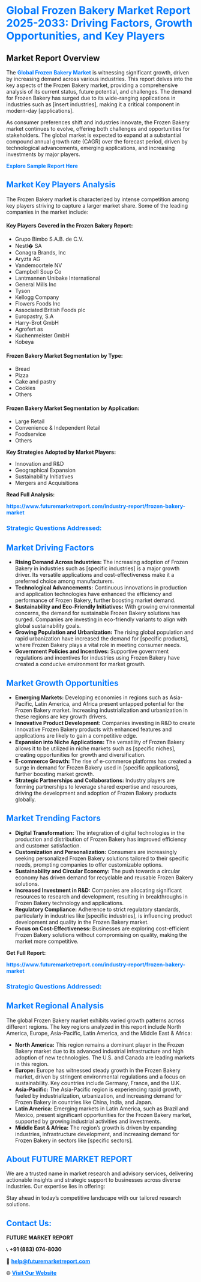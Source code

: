 <h1 style="color: #007BFF;">Global Frozen Bakery Market Report 2025-2033: Driving Factors, Growth Opportunities, and Key Players</h1>

<section id="overview">
<h2>Market Report Overview</h2>
<p>The <a href="https://www.futuremarketreport.com/industry-report/frozen-bakery-market" style="color: #007BFF; text-decoration: none;"><strong>Global Frozen Bakery Market</strong></a> is witnessing significant growth, driven by increasing demand across various industries. This report delves into the key aspects of the Frozen Bakery market, providing a comprehensive analysis of its current status, future potential, and challenges. The demand for Frozen Bakery has surged due to its wide-ranging applications in industries such as [insert industries], making it a critical component in modern-day [applications].</p>
<p>As consumer preferences shift and industries innovate, the Frozen Bakery market continues to evolve, offering both challenges and opportunities for stakeholders. The global market is expected to expand at a substantial compound annual growth rate (CAGR) over the forecast period, driven by technological advancements, emerging applications, and increasing investments by major players.</p>
</section>

<section id="overview">
<p><a href="https://www.futuremarketreport.com/request-sample/reportId=109950" style="color: #007BFF; text-decoration: none;"><strong>Explore Sample Report Here</strong></a></p>
</section>

<section id="key-players">
<h2 style="color: #007BFF;">Market Key Players Analysis</h2>
<p>The Frozen Bakery market is characterized by intense competition among key players striving to capture a larger market share. Some of the leading companies in the market include:</p>
<h4>Key Players Covered in the Frozen Bakery Report:</h4>
<ul><li>Grupo Bimbo S.A.B. de C.V.</li><li>Nestl� SA</li><li>Conagra Brands, Inc</li><li>Aryzta AG</li><li>Vandemoortele NV</li><li>Campbell Soup Co</li><li>Lantmannen Unibake International</li><li>General Mills Inc</li><li>Tyson</li><li>Kellogg Company</li><li>Flowers Foods Inc</li><li>Associated British Foods plc</li><li>Europastry, S.A</li><li>Harry-Brot GmbH</li><li>Agrofert as</li><li>Kuchenmeister GmbH</li><li>Kobeya</li></ul>
<h4>Frozen Bakery Market Segmentation by Type:</h4>
<ul><li>Bread</li><li>Pizza</li><li>Cake and pastry</li><li>Cookies</li><li>Others</li></ul>

<h4>Frozen Bakery Market Segmentation by Application:</h4>
<ul><li>Large Retail</li><li>Convenience &amp; Independent Retail</li><li>Foodservice</li><li>Others</li></ul>
<p><strong>Key Strategies Adopted by Market Players:</strong></p>
<ul>
<li>Innovation and R&D</li>
<li>Geographical Expansion</li>
<li>Sustainability Initiatives</li>
<li>Mergers and Acquisitions</li>
</ul>
</section>

<section>
<p><strong>Read Full Analysis: </strong></p><a href="https://www.futuremarketreport.com/industry-report/frozen-bakery-market" style="color: #007BFF; text-decoration: none;"><strong>https://www.futuremarketreport.com/industry-report/frozen-bakery-market</strong></a>
<h3 style="color: #007BFF;">Strategic Questions Addressed:</h3>
</section>

<section id="driving-factors">
<h2 style="color: #007BFF;">Market Driving Factors</h2>
<ul>
<li><strong>Rising Demand Across Industries:</strong> The increasing adoption of Frozen Bakery in industries such as [specific industries] is a major growth driver. Its versatile applications and cost-effectiveness make it a preferred choice among manufacturers.</li>
<li><strong>Technological Advancements:</strong> Continuous innovations in production and application technologies have enhanced the efficiency and performance of Frozen Bakery, further boosting market demand.</li>
<li><strong>Sustainability and Eco-Friendly Initiatives:</strong> With growing environmental concerns, the demand for sustainable Frozen Bakery solutions has surged. Companies are investing in eco-friendly variants to align with global sustainability goals.</li>
<li><strong>Growing Population and Urbanization:</strong> The rising global population and rapid urbanization have increased the demand for [specific products], where Frozen Bakery plays a vital role in meeting consumer needs.</li>
<li><strong>Government Policies and Incentives:</strong> Supportive government regulations and incentives for industries using Frozen Bakery have created a conducive environment for market growth.</li>
</ul>
</section>

<section id="growth-opportunities">
<h2 style="color: #007BFF;">Market Growth Opportunities</h2>
<ul>
<li><strong>Emerging Markets:</strong> Developing economies in regions such as Asia-Pacific, Latin America, and Africa present untapped potential for the Frozen Bakery market. Increasing industrialization and urbanization in these regions are key growth drivers.</li>
<li><strong>Innovative Product Development:</strong> Companies investing in R&D to create innovative Frozen Bakery products with enhanced features and applications are likely to gain a competitive edge.</li>
<li><strong>Expansion into Niche Applications:</strong> The versatility of Frozen Bakery allows it to be utilized in niche markets such as [specific niches], creating opportunities for growth and diversification.</li>
<li><strong>E-commerce Growth:</strong> The rise of e-commerce platforms has created a surge in demand for Frozen Bakery used in [specific applications], further boosting market growth.</li>
<li><strong>Strategic Partnerships and Collaborations:</strong> Industry players are forming partnerships to leverage shared expertise and resources, driving the development and adoption of Frozen Bakery products globally.</li>
</ul>
</section>

<section id="trending-factors">
<h2 style="color: #007BFF;">Market Trending Factors</h2>
<ul>
<li><strong>Digital Transformation:</strong> The integration of digital technologies in the production and distribution of Frozen Bakery has improved efficiency and customer satisfaction.</li>
<li><strong>Customization and Personalization:</strong> Consumers are increasingly seeking personalized Frozen Bakery solutions tailored to their specific needs, prompting companies to offer customizable options.</li>
<li><strong>Sustainability and Circular Economy:</strong> The push towards a circular economy has driven demand for recyclable and reusable Frozen Bakery solutions.</li>
<li><strong>Increased Investment in R&D:</strong> Companies are allocating significant resources to research and development, resulting in breakthroughs in Frozen Bakery technology and applications.</li>
<li><strong>Regulatory Compliance:</strong> Adherence to strict regulatory standards, particularly in industries like [specific industries], is influencing product development and quality in the Frozen Bakery market.</li>
<li><strong>Focus on Cost-Effectiveness:</strong> Businesses are exploring cost-efficient Frozen Bakery solutions without compromising on quality, making the market more competitive.</li>
</ul>
</section>

<section>
<p><strong>Get Full Report: </strong></p><a href="https://www.futuremarketreport.com/industry-report/frozen-bakery-market" style="color: #007BFF; text-decoration: none;"><strong>https://www.futuremarketreport.com/industry-report/frozen-bakery-market</strong></a>
<h3 style="color: #007BFF;">Strategic Questions Addressed:</h3>
</section>


<section id="regional-analysis">
<h2 style="color: #007BFF;">Market Regional Analysis</h2>
<p>The global Frozen Bakery market exhibits varied growth patterns across different regions. The key regions analyzed in this report include North America, Europe, Asia-Pacific, Latin America, and the Middle East & Africa:</p>
<ul>
<li><strong>North America:</strong> This region remains a dominant player in the Frozen Bakery market due to its advanced industrial infrastructure and high adoption of new technologies. The U.S. and Canada are leading markets in this region.</li>
<li><strong>Europe:</strong> Europe has witnessed steady growth in the Frozen Bakery market, driven by stringent environmental regulations and a focus on sustainability. Key countries include Germany, France, and the U.K.</li>
<li><strong>Asia-Pacific:</strong> The Asia-Pacific region is experiencing rapid growth, fueled by industrialization, urbanization, and increasing demand for Frozen Bakery in countries like China, India, and Japan.</li>
<li><strong>Latin America:</strong> Emerging markets in Latin America, such as Brazil and Mexico, present significant opportunities for the Frozen Bakery market, supported by growing industrial activities and investments.</li>
<li><strong>Middle East & Africa:</strong> The region’s growth is driven by expanding industries, infrastructure development, and increasing demand for Frozen Bakery in sectors like [specific sectors].</li>
</ul>
</section>

<footer>
<h2 style="color: #007BFF;">About FUTURE MARKET REPORT</h2>
<p>We are a trusted name in market research and advisory services, delivering actionable insights and strategic support to businesses across diverse industries. Our expertise lies in offering:</p>

<p>Stay ahead in today’s competitive landscape with our tailored research solutions.</p>

<h2 style="color: #007BFF;">Contact Us:</h2>
<p><strong>FUTURE MARKET REPORT</strong></p>
<p>📞 <strong>+91 (883) 074-8030</strong></p>
<p>📧 <strong><a href="mailto:help@futuremarketreport.com" style="color: #007BFF;">help@futuremarketreport.com</a></strong></p>
<p>🌐 <strong><a href="https://www.futuremarketreport.com/" style="color: #007BFF;">Visit Our Website</a></strong></p>
</footer>